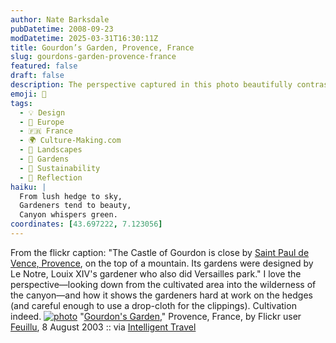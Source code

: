 ```yaml
---
author: Nate Barksdale
pubDatetime: 2008-09-23
modDatetime: 2025-03-31T16:30:11Z
title: Gourdon’s Garden, Provence, France
slug: gourdons-garden-provence-france
featured: false
draft: false
description: The perspective captured in this photo beautifully contrasts the cultivated gardens with the wild canyon below, showcasing the gardeners diligently tending to the hedges.
emoji: 🌳
tags:
  - 💡 Design
  - 🍷 Europe
  - 🇫🇷 France
  - 🌍 Culture-Making.com
  - 🌳 Landscapes
  - 🌿 Gardens
  - 🌱 Sustainability
  - 🌅 Reflection
haiku: |
  From lush hedge to sky,  
  Gardeners tend to beauty,  
  Canyon whispers green.
coordinates: [43.697222, 7.123056]
---
```


From the flickr caption: "The Castle of Gourdon is close by [Saint Paul de Vence, Provence](http://maps.google.com/maps?ll=43.697222,7.123056&spn=0.1,0.1&t=h&q=43.697222,7.123056), on the top of a mountain. Its gardens were designed by Le Notre, Louix XIV's gardener who also did Versailles park." I love the perspective—looking down from the cultivated area into the wilderness of the canyon—and how it shows the gardeners hard at work on the hedges (and careful enough to use a drop-cloth for the clippings). Cultivation indeed. [![photo](http://culture-making.com/media/4920772_b2c71f378f_b.jpg)](http://www.flickr.com/photos/feuilllu/4920772/)
"[Gourdon's Garden](http://www.flickr.com/photos/feuilllu/4920772/)," Provence, France, by Flickr user [Feuillu](http://www.flickr.com/photos/feuilllu/), 8 August 2003 :: via [Intelligent Travel](http://www.flickr.com/groups/intelligent_travel/pool/)
